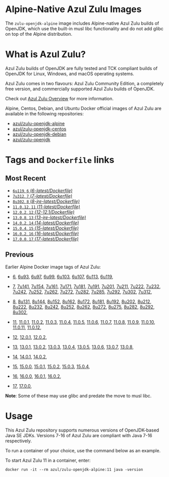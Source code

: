 Alpine-Native Azul Zulu Images
=================================
The `zulu-openjdk-alpine` image includes Alpine-native Azul Zulu builds of OpenJDK, which use the built-in musl libc functionality and do not add glibc on top of the Alpine distribution.


What is Azul Zulu?
======================================

Azul Zulu builds of OpenJDK are fully tested and TCK compliant builds of OpenJDK for Linux, Windows, and macOS operating systems.

Azul Zulu comes in two flavours: Azul Zulu Community Edition, a completely free version, and commercially supported Azul Zulu builds of OpenJDK.

Check out [Azul Zulu Overview][3] for more information.

Alpine, Centos, Debian, and Ubuntu Docker official images of Azul Zulu are available in the following repositories:

  * [azul/zulu-openjdk-alpine][4]
  * [azul/zulu-openjdk-centos][5]
  * [azul/zulu-openjdk-debian][6]
  * [azul/zulu-openjdk][7]

Tags and `Dockerfile` links
===========================

Most Recent
-----------

  * [`6u119`, `6` (*6-latest/Dockerfile)*][10]
  * [`7u312`, `7` (*7-latest/Dockerfile)*][18]
  * [`8u302`, `8` (*8-jre-latest/Dockerfile)*][38]
  * [`11.0.12`, `11` (*11-latest/Dockerfile)*][58]
  * [`12.0.2`, `12` (*12-12.1/Dockerfile)*][71]
  * [`13.0.8`, `13` (*13-jre-latest/Dockerfile)*][74]
  * [`14.0.2`, `14` (*14-latest/Dockerfile)*][83]
  * [`15.0.4`, `15` (*15-latest/Dockerfile)*][86]
  * [`16.0.2`, `16` (*16-latest/Dockerfile)*][92]
  * [`17.0.0`, `17` (*17-latest/Dockerfile)*][96]

Previous
--------

Earlier Alpine Docker image tags of Azul Zulu:


  * [6][10],
  [6u93][11],
  [6u97][12],
  [6u99][13],
  [6u103][14],
  [6u107][15],
  [6u113][16],
  [6u119][17],
  
  * [7][18],
  [7u141][19],
  [7u154][20],
  [7u161][21],
  [7u171][22],
  [7u181][23],
  [7u191][24],
  [7u201][25],
  [7u211][26],
  [7u222][27],
  [7u232][28],
  [7u242][29],
  [7u252][30],
  [7u262][31],
  [7u272][32],
  [7u282][33],
  [7u285][34],
  [7u292][35],
  [7u302][36],
  [7u312][37],
  
  * [8][38],
  [8u131][39],
  [8u144][40],
  [8u152][41],
  [8u162][42],
  [8u172][43],
  [8u181][44],
  [8u192][45],
  [8u202][46],
  [8u212][47],
  [8u222][48],
  [8u232][49],
  [8u242][50],
  [8u252][51],
  [8u262][52],
  [8u272][53],
  [8u275][54],
  [8u282][55],
  [8u292][56],
  [8u302][57],
  
  * [11][58],
  [11.0.1][59],
  [11.0.2][60],
  [11.0.3][61],
  [11.0.4][62],
  [11.0.5][63],
  [11.0.6][64],
  [11.0.7][65],
  [11.0.8][66],
  [11.0.9][67],
  [11.0.10][68],
  [11.0.11][69],
  [11.0.12][70],
  
  * [12][71],
  [12.0.1][72],
  [12.0.2][73],
  
  * [13][74],
  [13.0.1][75],
  [13.0.2][76],
  [13.0.3][77],
  [13.0.4][78],
  [13.0.5][79],
  [13.0.6][80],
  [13.0.7][81],
  [13.0.8][82],
  
  * [14][83],
  [14.0.1][84],
  [14.0.2][85],
  
  * [15][86],
  [15.0.0][87],
  [15.0.1][88],
  [15.0.2][89],
  [15.0.3][90],
  [15.0.4][91],
  
  * [16][92],
  [16.0.0][93],
  [16.0.1][94],
  [16.0.2][95],
  
  * [17][96],
  [17.0.0][97],
  

**Note**: Some of these may use glibc and predate the move to musl libc.

Usage
=====

This Azul Zulu repository supports numerous versions of OpenJDK-based Java SE JDKs. Versions 7-16 of Azul Zulu are compliant with Java 7-16 respectively.

To run a container of your choice, use the command below as an example.

To start Azul Zulu 11 in a container, enter:

    docker run -it --rm azul/zulu-openjdk-alpine:11 java -version

  [1]: https://www.azul.com/files/ZuluDocker60.gif
  [2]: https://www.azul.com/
  [3]: https://www.azul.com/products/zulu-community/
  [4]: https://hub.docker.com/r/azul/zulu-openjdk-alpine
  [5]: https://hub.docker.com/r/azul/zulu-openjdk-centos
  [6]: https://hub.docker.com/r/azul/zulu-openjdk-debian
  [7]: https://hub.docker.com/r/azul/zulu-openjdk


  [10]: https://github.com/zulu-openjdk/zulu-openjdk/blob/master/alpine/6-latest/Dockerfile
  [11]: https://github.com/zulu-openjdk/zulu-openjdk/blob/master/alpine/6u93-6.16.0.1/Dockerfile
  [12]: https://github.com/zulu-openjdk/zulu-openjdk/blob/master/alpine/6u97-6.17.0.1/Dockerfile
  [13]: https://github.com/zulu-openjdk/zulu-openjdk/blob/master/alpine/6u99-6.18.0.3/Dockerfile
  [14]: https://github.com/zulu-openjdk/zulu-openjdk/blob/master/alpine/6u103-6.19.0.1/Dockerfile
  [15]: https://github.com/zulu-openjdk/zulu-openjdk/blob/master/alpine/6u107-6.20.0.1/Dockerfile
  [16]: https://github.com/zulu-openjdk/zulu-openjdk/blob/master/alpine/6u113-6.21.0.3/Dockerfile
  [17]: https://github.com/zulu-openjdk/zulu-openjdk/blob/master/alpine/6u119-6.22.0.3/Dockerfile
  
  [18]: https://github.com/zulu-openjdk/zulu-openjdk/blob/master/alpine/7-latest/Dockerfile
  [19]: https://github.com/zulu-openjdk/zulu-openjdk/blob/master/alpine/7u141-7.18.0.3/Dockerfile
  [20]: https://github.com/zulu-openjdk/zulu-openjdk/blob/master/alpine/7u154-7.20.0.3/Dockerfile
  [21]: https://github.com/zulu-openjdk/zulu-openjdk/blob/master/alpine/7u161-7.21.0.3/Dockerfile
  [22]: https://github.com/zulu-openjdk/zulu-openjdk/blob/master/alpine/7u171-7.22.0.3/Dockerfile
  [23]: https://github.com/zulu-openjdk/zulu-openjdk/blob/master/alpine/7u181-7.23.0.1/Dockerfile
  [24]: https://github.com/zulu-openjdk/zulu-openjdk/blob/master/alpine/7u191-7.24.0.1/Dockerfile
  [25]: https://github.com/zulu-openjdk/zulu-openjdk/blob/master/alpine/7u201-7.25.0.5/Dockerfile
  [26]: https://github.com/zulu-openjdk/zulu-openjdk/blob/master/alpine/7u211-7.27.0.1/Dockerfile
  [27]: https://github.com/zulu-openjdk/zulu-openjdk/blob/master/alpine/7u222-7.29.0.5/Dockerfile
  [28]: https://github.com/zulu-openjdk/zulu-openjdk/blob/master/alpine/7u232-7.31.0.5/Dockerfile
  [29]: https://github.com/zulu-openjdk/zulu-openjdk/blob/master/alpine/7u242-7.34.0.5/Dockerfile
  [30]: https://github.com/zulu-openjdk/zulu-openjdk/blob/master/alpine/7u252-7.36.0.5/Dockerfile
  [31]: https://github.com/zulu-openjdk/zulu-openjdk/blob/master/alpine/7u262-7.38.0.11/Dockerfile
  [32]: https://github.com/zulu-openjdk/zulu-openjdk/blob/master/alpine/7u272-7.40.0.15/Dockerfile
  [33]: https://github.com/zulu-openjdk/zulu-openjdk/blob/master/alpine/7u282-7.42.0.13/Dockerfile
  [34]: https://github.com/zulu-openjdk/zulu-openjdk/blob/master/alpine/7u285-7.42.0.51/Dockerfile
  [35]: https://github.com/zulu-openjdk/zulu-openjdk/blob/master/alpine/7u292-7.44.0.11/Dockerfile
  [36]: https://github.com/zulu-openjdk/zulu-openjdk/blob/master/alpine/7u302-7.46.0.11/Dockerfile
  [37]: https://github.com/zulu-openjdk/zulu-openjdk/blob/master/alpine/7u312-7.48.0.11/Dockerfile
  
  [38]: https://github.com/zulu-openjdk/zulu-openjdk/blob/master/alpine/8-jre-latest/Dockerfile
  [39]: https://github.com/zulu-openjdk/zulu-openjdk/blob/master/alpine/8u131-8.21.0.1/Dockerfile
  [40]: https://github.com/zulu-openjdk/zulu-openjdk/blob/master/alpine/8u144-8.23.0.3/Dockerfile
  [41]: https://github.com/zulu-openjdk/zulu-openjdk/blob/master/alpine/8u152-8.25.0.1/Dockerfile
  [42]: https://github.com/zulu-openjdk/zulu-openjdk/blob/master/alpine/8u162-8.27.0.7/Dockerfile
  [43]: https://github.com/zulu-openjdk/zulu-openjdk/blob/master/alpine/8u172-8.30.0.1/Dockerfile
  [44]: https://github.com/zulu-openjdk/zulu-openjdk/blob/master/alpine/8u181-8.31.0.1/Dockerfile
  [45]: https://github.com/zulu-openjdk/zulu-openjdk/blob/master/alpine/8u192-8.33.0.1/Dockerfile
  [46]: https://github.com/zulu-openjdk/zulu-openjdk/blob/master/alpine/8u202-8.36.0.3/Dockerfile
  [47]: https://github.com/zulu-openjdk/zulu-openjdk/blob/master/alpine/8u212-8.38.0.13-jre/Dockerfile
  [48]: https://github.com/zulu-openjdk/zulu-openjdk/blob/master/alpine/8u222-8.40.0.25-jre/Dockerfile
  [49]: https://github.com/zulu-openjdk/zulu-openjdk/blob/master/alpine/8u232-8.42.0.23/Dockerfile
  [50]: https://github.com/zulu-openjdk/zulu-openjdk/blob/master/alpine/8u242-8.44.0.11-jre-headless/Dockerfile
  [51]: https://github.com/zulu-openjdk/zulu-openjdk/blob/master/alpine/8u252-8.46.0.19-jre-headless/Dockerfile
  [52]: https://github.com/zulu-openjdk/zulu-openjdk/blob/master/alpine/8u262-8.48.0.51-jre/Dockerfile
  [53]: https://github.com/zulu-openjdk/zulu-openjdk/blob/master/alpine/8u272-8.50.0.21/Dockerfile
  [54]: https://github.com/zulu-openjdk/zulu-openjdk/blob/master/alpine/8u275-8.50.0.51-jre-headless/Dockerfile
  [55]: https://github.com/zulu-openjdk/zulu-openjdk/blob/master/alpine/8u282-8.52.0.23/Dockerfile
  [56]: https://github.com/zulu-openjdk/zulu-openjdk/blob/master/alpine/8u292-8.54.0.21-jre/Dockerfile
  [57]: https://github.com/zulu-openjdk/zulu-openjdk/blob/master/alpine/8u302-8.56.0.21/Dockerfile
  
  [58]: https://github.com/zulu-openjdk/zulu-openjdk/blob/master/alpine/11-latest/Dockerfile
  [59]: https://github.com/zulu-openjdk/zulu-openjdk/blob/master/alpine/11.0.1-11.2/Dockerfile
  [60]: https://github.com/zulu-openjdk/zulu-openjdk/blob/master/alpine/11.0.2-11.29/Dockerfile
  [61]: https://github.com/zulu-openjdk/zulu-openjdk/blob/master/alpine/11.0.3-11.31/Dockerfile
  [62]: https://github.com/zulu-openjdk/zulu-openjdk/blob/master/alpine/11.0.4-11.33-jre/Dockerfile
  [63]: https://github.com/zulu-openjdk/zulu-openjdk/blob/master/alpine/11.0.5-11.35-jre-headless/Dockerfile
  [64]: https://github.com/zulu-openjdk/zulu-openjdk/blob/master/alpine/11.0.6-11.37-jre/Dockerfile
  [65]: https://github.com/zulu-openjdk/zulu-openjdk/blob/master/alpine/11.0.7-11.39.15-jre/Dockerfile
  [66]: https://github.com/zulu-openjdk/zulu-openjdk/blob/master/alpine/11.0.8-11.41.23/Dockerfile
  [67]: https://github.com/zulu-openjdk/zulu-openjdk/blob/master/alpine/11.0.9-11.43.21-jre-headless/Dockerfile
  [68]: https://github.com/zulu-openjdk/zulu-openjdk/blob/master/alpine/11.0.10-11.45.27-jre/Dockerfile
  [69]: https://github.com/zulu-openjdk/zulu-openjdk/blob/master/alpine/11.0.11-11.48.21/Dockerfile
  [70]: https://github.com/zulu-openjdk/zulu-openjdk/blob/master/alpine/11.0.12-11.50.19-jre/Dockerfile
  
  [71]: https://github.com/zulu-openjdk/zulu-openjdk/blob/master/alpine/12-12.1/Dockerfile
  [72]: https://github.com/zulu-openjdk/zulu-openjdk/blob/master/alpine/12.0.1-12.2/Dockerfile
  [73]: https://github.com/zulu-openjdk/zulu-openjdk/blob/master/alpine/12.0.2-12.3/Dockerfile
  
  [74]: https://github.com/zulu-openjdk/zulu-openjdk/blob/master/alpine/13-jre-latest/Dockerfile
  [75]: https://github.com/zulu-openjdk/zulu-openjdk/blob/master/alpine/13.0.1-13.28/Dockerfile
  [76]: https://github.com/zulu-openjdk/zulu-openjdk/blob/master/alpine/13.0.2-13.29/Dockerfile
  [77]: https://github.com/zulu-openjdk/zulu-openjdk/blob/master/alpine/13.0.3-13.31.11-jre/Dockerfile
  [78]: https://github.com/zulu-openjdk/zulu-openjdk/blob/master/alpine/13.0.4-13.33.25/Dockerfile
  [79]: https://github.com/zulu-openjdk/zulu-openjdk/blob/master/alpine/13.0.5-13.35.17-jre-headless/Dockerfile
  [80]: https://github.com/zulu-openjdk/zulu-openjdk/blob/master/alpine/13.0.6-13.37.21-jre-headless/Dockerfile
  [81]: https://github.com/zulu-openjdk/zulu-openjdk/blob/master/alpine/13.0.7-13.40.15-jre-headless/Dockerfile
  [82]: https://github.com/zulu-openjdk/zulu-openjdk/blob/master/alpine/13.0.8-13.42.17-jre-headless/Dockerfile
  
  [83]: https://github.com/zulu-openjdk/zulu-openjdk/blob/master/alpine/14-latest/Dockerfile
  [84]: https://github.com/zulu-openjdk/zulu-openjdk/blob/master/alpine/14.0.1-14.28.21/Dockerfile
  [85]: https://github.com/zulu-openjdk/zulu-openjdk/blob/master/alpine/14.0.2-14.29.23/Dockerfile
  
  [86]: https://github.com/zulu-openjdk/zulu-openjdk/blob/master/alpine/15-latest/Dockerfile
  [87]: https://github.com/zulu-openjdk/zulu-openjdk/blob/master/alpine/15.0.0-15.27.17-jre/Dockerfile
  [88]: https://github.com/zulu-openjdk/zulu-openjdk/blob/master/alpine/15.0.1-15.28.51/Dockerfile
  [89]: https://github.com/zulu-openjdk/zulu-openjdk/blob/master/alpine/15.0.2-15.29.15/Dockerfile
  [90]: https://github.com/zulu-openjdk/zulu-openjdk/blob/master/alpine/15.0.3-15.32.15/Dockerfile
  [91]: https://github.com/zulu-openjdk/zulu-openjdk/blob/master/alpine/15.0.4-15.34.17/Dockerfile
  
  [92]: https://github.com/zulu-openjdk/zulu-openjdk/blob/master/alpine/16-latest/Dockerfile
  [93]: https://github.com/zulu-openjdk/zulu-openjdk/blob/master/alpine/16.0.0-16.28.11-jre/Dockerfile
  [94]: https://github.com/zulu-openjdk/zulu-openjdk/blob/master/alpine/16.0.1-16.30.15-jre/Dockerfile
  [95]: https://github.com/zulu-openjdk/zulu-openjdk/blob/master/alpine/16.0.2-16.32.15-jre/Dockerfile
  
  [96]: https://github.com/zulu-openjdk/zulu-openjdk/blob/master/alpine/17-latest/Dockerfile
  [97]: https://github.com/zulu-openjdk/zulu-openjdk/blob/master/alpine/17.0.0-17.28.13-jre/Dockerfile
  